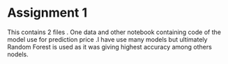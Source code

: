 
# Assignment 1

This contains 2 files . One data and other notebook containing code of the model use for prediction price .I have use many models but ultimately Random Forest is used as it was giving highest accuracy among others nodels.
